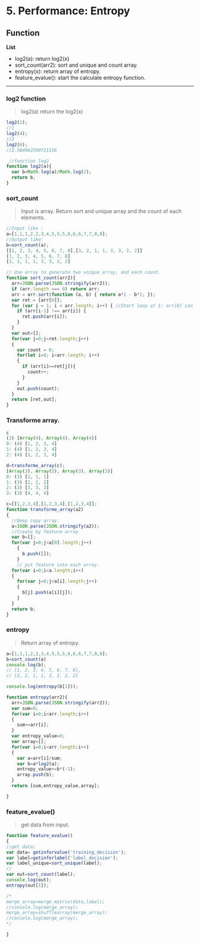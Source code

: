 # 5. Performance: Entropy

## Function
**List**  
* log2(a): return log2(x)
* sort_count(arr2): sort and unique and count array. 
* entropy(x): return array of entropy.
* feature_evalue(): start the calculate entropy function.
---
### log2 function
> log2(a) return the log2(x)
```js
log2(2);
//1
log2(4);
//2
log2(6);
//2.584962500721156
```
 
```js
 //function log2
function log2(a){
  var b=Math.log(a)/Math.log(2);
  return b;
}
```

### sort_count
> Input is array. Return sort and unique array and the count of each elements.
```js
//Input like :  
a=[1,1,1,2,2,3,4,5,5,5,6,6,6,7,7,8,8];  
//Output like:  
b=sort_count(a);
[[1, 2, 3, 4, 5, 6, 7, 8],[3, 2, 1, 1, 3, 3, 2, 2]]
[1, 2, 3, 4, 5, 6, 7, 8]  
[3, 2, 1, 1, 3, 3, 2, 2]  
```
```js
// Use array to generate two unique array, and each count.
function sort_count(arr2){
  arr=JSON.parse(JSON.stringify(arr2));
  if (arr.length === 0) return arr;
  arr = arr.sort(function (a, b) { return a*1 - b*1; });
  var ret = [arr[0]];
  for (var i = 1; i < arr.length; i++) { //Start loop at 1: arr[0] can never be a duplicate
    if (arr[i-1] !== arr[i]) {
      ret.push(arr[i]);
    }
  }
  var out=[];
  for(var j=0;j<ret.length;j++)
  {
    var count = 0;
    for(let i=0; i<arr.length; i++)
    {
      if (arr[i]==ret[j]){
        count++;
      }   
    }
    out.push(count);
  }
  return [ret,out];
}
```
### Transforme array.

```js
c
(3) [Array(4), Array(4), Array(4)]
0: (4) [1, 2, 3, 4]
1: (4) [1, 2, 3, 4]
2: (4) [1, 2, 3, 4]

d=transforme_array(c);
[Array(3), Array(3), Array(3), Array(3)]
0: (3) [1, 1, 1]
1: (3) [2, 2, 2]
2: (3) [3, 3, 3]
3: (3) [4, 4, 4]

```

```js
c=[[1,2,3,4],[1,2,3,4],[1,2,3,4]];
function transforme_array(a2)
{
  //Deep copy array.
  a=JSON.parse(JSON.stringify(a2));
  //Create by feature array
  var b=[];
  for(var j=0;j<a[0].length;j++)
    {
      b.push([]);
    }
    // put feature into each array.
  for(var i=0;i<a.length;i++)
  {
    for(var j=0;j<a[i].length;j++)
    {
      b[j].push(a[i][j]);
    }
  }
  return b;
}
```

### entropy
> Return array of entropy.
```js
a=[1,1,1,2,2,3,4,5,5,5,6,6,6,7,7,8,8];
b=sort_count(a)
console.log(b);
// [1, 2, 3, 4, 5, 6, 7, 8],
// [3, 2, 1, 1, 3, 3, 2, 2]

console.log(entropy(b[1]));
```

```js
function entropy(arr2){
  arr=JSON.parse(JSON.stringify(arr2));
  var sum=0;
  for(var i=0;i<arr.length;i++)
  {
    sum+=arr[i];
  }
  var entropy_value=0;
  var array=[];
  for(var i=0;i<arr.length;i++)
  {
    var a=arr[i]/sum;
    var b=a*log2(a);
    entropy_value+=b*(-1);
    array.push(b);
  }
  return [sum,entropy_value,array];

}
```
### feature_evalue()
> get data from input.

```js
function feature_evalue()
{
//get data;
var data= getinforvalue('training_decision');
var label=getinforlabel('label_decision');
var label_unique=sort_unique(label);
//
var out=sort_count(label);
console.log(out);
entropy(out[1]);

/*
merge_array=merge_matrix(data,label);
//console.log(merge_array);
merge_array=shufflearray(merge_array);
//console.log(merge_array);
*/

}
```


